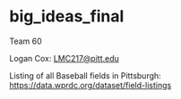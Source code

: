 # big_ideas_final
Team 60

Logan Cox: LMC217@pitt.edu

Listing of all Baseball fields in Pittsburgh: https://data.wprdc.org/dataset/field-listings

